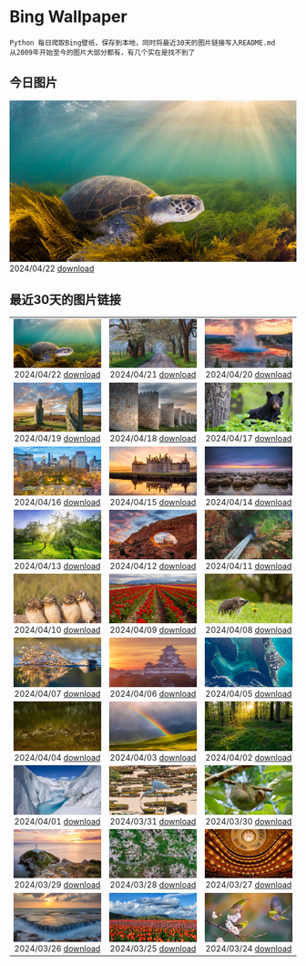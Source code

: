 # Bing Wallpaper

```
Python 每日爬取Bing壁纸，保存到本地，同时将最近30天的图片链接写入README.md
从2009年开始至今的图片大部分都有，有几个实在是找不到了
```



## 今日图片


![](./images/2024/04/22/EarthDayTurtle_ZH-CN4642042701_1920x1080_2024-04-22.jpg)2024/04/22 [download](./images/2024/04/22/EarthDayTurtle_ZH-CN4642042701_1920x1080_2024-04-22.jpg)

## 最近30天的图片链接


|      |      |      |
| :----: | :----: | :----: |
|![](./images/2024/04/22/EarthDayTurtle_ZH-CN4642042701_1920x1080_2024-04-22.jpg)2024/04/22 [download](./images/2024/04/22/EarthDayTurtle_ZH-CN4642042701_1920x1080_2024-04-22.jpg)|![](./images/2024/04/21/CadesCove_ZH-CN3950297181_1920x1080_2024-04-21.jpg)2024/04/21 [download](./images/2024/04/21/CadesCove_ZH-CN3950297181_1920x1080_2024-04-21.jpg)|![](./images/2024/04/20/YellowstoneGeyser_ZH-CN3441008468_1920x1080_2024-04-20.jpg)2024/04/20 [download](./images/2024/04/20/YellowstoneGeyser_ZH-CN3441008468_1920x1080_2024-04-20.jpg)|
|![](./images/2024/04/19/OrkneyStones_ZH-CN2287350110_1920x1080_2024-04-19.jpg)2024/04/19 [download](./images/2024/04/19/OrkneyStones_ZH-CN2287350110_1920x1080_2024-04-19.jpg)|![](./images/2024/04/18/AvilaSpain_ZH-CN1792280503_1920x1080_2024-04-18.jpg)2024/04/18 [download](./images/2024/04/18/AvilaSpain_ZH-CN1792280503_1920x1080_2024-04-18.jpg)|![](./images/2024/04/17/SpringCub_ZH-CN1643833378_1920x1080_2024-04-17.jpg)2024/04/17 [download](./images/2024/04/17/SpringCub_ZH-CN1643833378_1920x1080_2024-04-17.jpg)|
|![](./images/2024/04/16/UnionSquareNYC_ZH-CN1533018653_1920x1080_2024-04-16.jpg)2024/04/16 [download](./images/2024/04/16/UnionSquareNYC_ZH-CN1533018653_1920x1080_2024-04-16.jpg)|![](./images/2024/04/15/ChambordCastle_ZH-CN0930093515_1920x1080_2024-04-15.jpg)2024/04/15 [download](./images/2024/04/15/ChambordCastle_ZH-CN0930093515_1920x1080_2024-04-15.jpg)|![](./images/2024/04/14/BowlingBallCali_ZH-CN0434558966_1920x1080_2024-04-14.jpg)2024/04/14 [download](./images/2024/04/14/BowlingBallCali_ZH-CN0434558966_1920x1080_2024-04-14.jpg)|
|![](./images/2024/04/13/SpringApple_ZH-CN0101917345_1920x1080_2024-04-13.jpg)2024/04/13 [download](./images/2024/04/13/SpringApple_ZH-CN0101917345_1920x1080_2024-04-13.jpg)|![](./images/2024/04/12/SunsetArchesNP_ZH-CN9875945974_1920x1080_2024-04-12.jpg)2024/04/12 [download](./images/2024/04/12/SunsetArchesNP_ZH-CN9875945974_1920x1080_2024-04-12.jpg)|![](./images/2024/04/11/DragonWaterfall_ZH-CN9580105565_1920x1080_2024-04-11.jpg)2024/04/11 [download](./images/2024/04/11/DragonWaterfall_ZH-CN9580105565_1920x1080_2024-04-11.jpg)|
|![](./images/2024/04/10/OwlSiblings_ZH-CN9441687518_1920x1080_2024-04-10.jpg)2024/04/10 [download](./images/2024/04/10/OwlSiblings_ZH-CN9441687518_1920x1080_2024-04-10.jpg)|![](./images/2024/04/09/SkagitValleyTulips_ZH-CN9034120306_1920x1080_2024-04-09.jpg)2024/04/09 [download](./images/2024/04/09/SkagitValleyTulips_ZH-CN9034120306_1920x1080_2024-04-09.jpg)|![](./images/2024/04/08/HedgehogMeadow_ZH-CN8845586473_1920x1080_2024-04-08.jpg)2024/04/08 [download](./images/2024/04/08/HedgehogMeadow_ZH-CN8845586473_1920x1080_2024-04-08.jpg)|
|![](./images/2024/04/07/BeaverDenali_ZH-CN8736013851_1920x1080_2024-04-07.jpg)2024/04/07 [download](./images/2024/04/07/BeaverDenali_ZH-CN8736013851_1920x1080_2024-04-07.jpg)|![](./images/2024/04/06/JapanHimeji_ZH-CN8344654166_1920x1080_2024-04-06.jpg)2024/04/06 [download](./images/2024/04/06/JapanHimeji_ZH-CN8344654166_1920x1080_2024-04-06.jpg)|![](./images/2024/04/05/BahamasSpace_ZH-CN8053657656_1920x1080_2024-04-05.jpg)2024/04/05 [download](./images/2024/04/05/BahamasSpace_ZH-CN8053657656_1920x1080_2024-04-05.jpg)|
|![](./images/2024/04/04/AntelopeBotswana_ZH-CN8253323519_1920x1080_2024-04-04.jpg)2024/04/04 [download](./images/2024/04/04/AntelopeBotswana_ZH-CN8253323519_1920x1080_2024-04-04.jpg)|![](./images/2024/04/03/KyrgyzstanRainbow_ZH-CN8027219590_1920x1080_2024-04-03.jpg)2024/04/03 [download](./images/2024/04/03/KyrgyzstanRainbow_ZH-CN8027219590_1920x1080_2024-04-03.jpg)|![](./images/2024/04/02/JutlandSpring_ZH-CN7785758539_1920x1080_2024-04-02.jpg)2024/04/02 [download](./images/2024/04/02/JutlandSpring_ZH-CN7785758539_1920x1080_2024-04-02.jpg)|
|![](./images/2024/04/01/MontBlancGlacier_ZH-CN2918240023_1920x1080_2024-04-01.jpg)2024/04/01 [download](./images/2024/04/01/MontBlancGlacier_ZH-CN2918240023_1920x1080_2024-04-01.jpg)|![](./images/2024/03/31/ArdeAlba_ZH-CN6807697569_1920x1080_2024-03-31.jpg)2024/03/31 [download](./images/2024/03/31/ArdeAlba_ZH-CN6807697569_1920x1080_2024-03-31.jpg)|![](./images/2024/03/30/SleepySloth_ZH-CN6084460583_1920x1080_2024-03-30.jpg)2024/03/30 [download](./images/2024/03/30/SleepySloth_ZH-CN6084460583_1920x1080_2024-03-30.jpg)|
|![](./images/2024/03/29/SouthStackLight_ZH-CN5932471774_1920x1080_2024-03-29.jpg)2024/03/29 [download](./images/2024/03/29/SouthStackLight_ZH-CN5932471774_1920x1080_2024-03-29.jpg)|![](./images/2024/03/28/ShanghaiBlossoms_ZH-CN5594677517_1920x1080_2024-03-28.jpg)2024/03/28 [download](./images/2024/03/28/ShanghaiBlossoms_ZH-CN5594677517_1920x1080_2024-03-28.jpg)|![](./images/2024/03/27/TeatroColon_ZH-CN5378730986_1920x1080_2024-03-27.jpg)2024/03/27 [download](./images/2024/03/27/TeatroColon_ZH-CN5378730986_1920x1080_2024-03-27.jpg)|
|![](./images/2024/03/26/HangRaiVietnam_ZH-CN1601428109_1920x1080_2024-03-26.jpg)2024/03/26 [download](./images/2024/03/26/HangRaiVietnam_ZH-CN1601428109_1920x1080_2024-03-26.jpg)|![](./images/2024/03/25/TulipAbbotsford_ZH-CN1401627293_1920x1080_2024-03-25.jpg)2024/03/25 [download](./images/2024/03/25/TulipAbbotsford_ZH-CN1401627293_1920x1080_2024-03-25.jpg)|![](./images/2024/03/24/WhiteEyes_ZH-CN1130380430_1920x1080_2024-03-24.jpg)2024/03/24 [download](./images/2024/03/24/WhiteEyes_ZH-CN1130380430_1920x1080_2024-03-24.jpg)|


